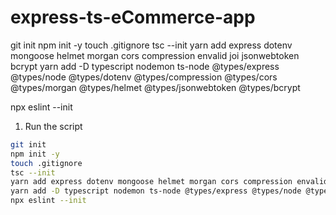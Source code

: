 # express-ts-eCommerce-app

git init
npm init -y
touch .gitignore
tsc --init
yarn add express dotenv mongoose helmet morgan cors compression envalid joi jsonwebtoken bcrypt
yarn add -D typescript nodemon ts-node @types/express @types/node @types/dotenv @types/compression @types/cors @types/morgan @types/helmet @types/jsonwebtoken @types/bcrypt

npx eslint --init

1. Run the script

```sh
git init
npm init -y
touch .gitignore
tsc --init
yarn add express dotenv mongoose helmet morgan cors compression envalid joi jsonwebtoken bcrypt
yarn add -D typescript nodemon ts-node @types/express @types/node @types/dotenv @types/compression @types/cors @types/morgan @types/helmet @types/jsonwebtoken @types/bcrypt
npx eslint --init

```
